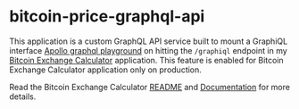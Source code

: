 # bitcoin-price-graphql-api

This application is a custom GraphQL API service built to mount a GraphiQL interface [Apollo graphql playground](https://www.apollographql.com/) on hitting the `/graphiql` endpoint in my [Bitcoin Exchange Calculator](https://github.com/ODINAKACHUKWU/bitcoin-exchange-calculator) application. This feature is enabled for Bitcoin Exchange Calculator application only on production.

Read the Bitcoin Exchange Calculator [README](https://github.com/ODINAKACHUKWU/bitcoin-exchange-calculator) and [Documentation](https://bitcoin-exchange-calculator.herokuapp.com/developer) for more details.
